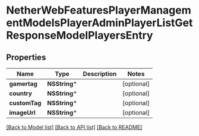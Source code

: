 # NetherWebFeaturesPlayerManagementModelsPlayerAdminPlayerListGetResponseModelPlayersEntry

## Properties
Name | Type | Description | Notes
------------ | ------------- | ------------- | -------------
**gamertag** | **NSString*** |  | [optional] 
**country** | **NSString*** |  | [optional] 
**customTag** | **NSString*** |  | [optional] 
**imageUrl** | **NSString*** |  | [optional] 

[[Back to Model list]](../README.md#documentation-for-models) [[Back to API list]](../README.md#documentation-for-api-endpoints) [[Back to README]](../README.md)


